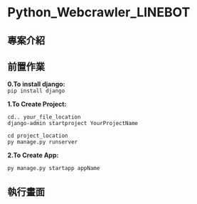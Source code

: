 # Python_Webcrawler_LINEBOT
專案介紹
-


前置作業
-
**0.To install django:** <br>
```pip install django```

**1.To Create Project:**
```
cd.. your_file_location
django-admin startproject YourProjectName

cd project_location
py manage.py runserver
```
**2.To Create App:**
```
py manage.py startapp appName
```

執行畫面
-
